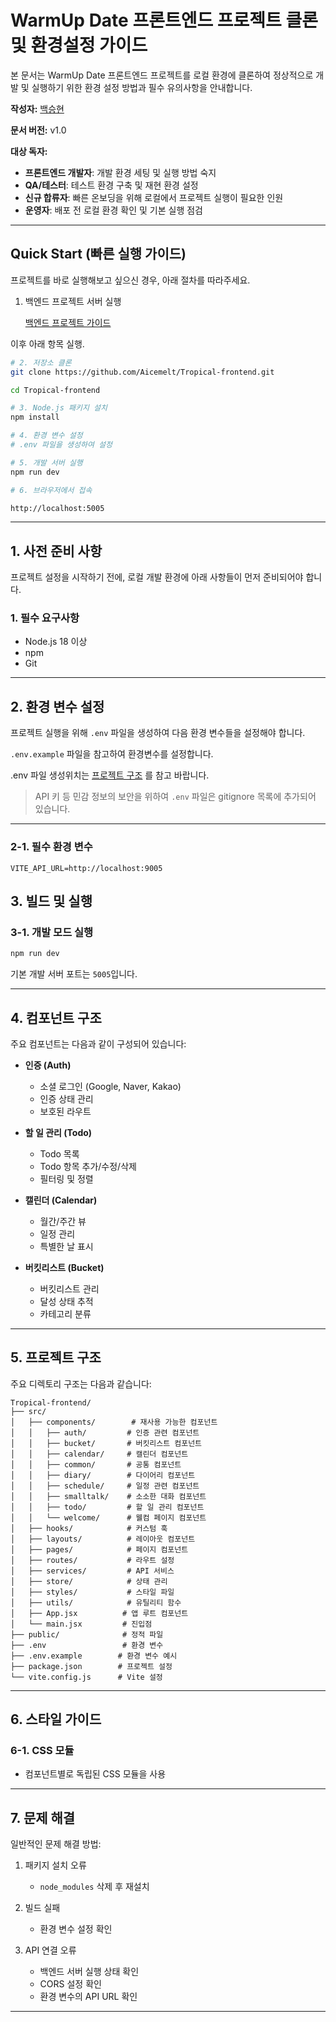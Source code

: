 # WarmUp Date 프론트엔드 프로젝트 클론 및 환경설정 가이드

본 문서는 WarmUp Date 프론트엔드 프로젝트를 로컬 환경에 클론하여 정상적으로 개발 및 실행하기 위한 환경 설정 방법과 필수 유의사항을 안내합니다.

**작성자:** [백승현](https://github.com/sirosho)

**문서 버전:** v1.0

**대상 독자:**
- **프론트엔드 개발자**: 개발 환경 세팅 및 실행 방법 숙지
- **QA/테스터**: 테스트 환경 구축 및 재현 환경 설정
- **신규 합류자**: 빠른 온보딩을 위해 로컬에서 프로젝트 실행이 필요한 인원
- **운영자**: 배포 전 로컬 환경 확인 및 기본 실행 점검

---

## **Quick Start (빠른 실행 가이드)**

프로젝트를 바로 실행해보고 싶으신 경우, 아래 절차를 따라주세요.

1. 백엔드 프로젝트 서버 실행

    [백엔드 프로젝트 가이드]()




이후 아래 항목 실행.

```bash
# 2. 저장소 클론
git clone https://github.com/Aicemelt/Tropical-frontend.git

cd Tropical-frontend

# 3. Node.js 패키지 설치
npm install

# 4. 환경 변수 설정
# .env 파일을 생성하여 설정

# 5. 개발 서버 실행
npm run dev

# 6. 브라우저에서 접속

http://localhost:5005
```

---

## **1. 사전 준비 사항**

프로젝트 설정을 시작하기 전에, 로컬 개발 환경에 아래 사항들이 먼저 준비되어야 합니다.

### **1. 필수 요구사항**

- Node.js 18 이상
- npm
- Git


---

## **2. 환경 변수 설정**

프로젝트 실행을 위해 `.env` 파일을 생성하여 다음 환경 변수들을 설정해야 합니다.

`.env.example` 파일을 참고하여 환경변수를 설정합니다.

.env 파일 생성위치는 [프로젝트 구조](#5-프로젝트-구조) 를 참고 바랍니다.

> API 키 등 민감 정보의 보안을 위하여 `.env` 파일은 gitignore 목록에 추가되어 있습니다.

---

### **2-1. 필수 환경 변수**

```env
VITE_API_URL=http://localhost:9005
```

## **3. 빌드 및 실행**

### **3-1. 개발 모드 실행**

```bash
npm run dev
```


기본 개발 서버 포트는 `5005`입니다.

---

## **4. 컴포넌트 구조**

주요 컴포넌트는 다음과 같이 구성되어 있습니다:

- **인증 (Auth)**
  - 소셜 로그인 (Google, Naver, Kakao)
  - 인증 상태 관리
  - 보호된 라우트

- **할 일 관리 (Todo)**
  - Todo 목록
  - Todo 항목 추가/수정/삭제
  - 필터링 및 정렬

- **캘린더 (Calendar)**
  - 월간/주간 뷰
  - 일정 관리
  - 특별한 날 표시

- **버킷리스트 (Bucket)**
  - 버킷리스트 관리
  - 달성 상태 추적
  - 카테고리 분류

---

## **5. 프로젝트 구조**

주요 디렉토리 구조는 다음과 같습니다:

```
Tropical-frontend/
├── src/
│   ├── components/        # 재사용 가능한 컴포넌트
│   │   ├── auth/         # 인증 관련 컴포넌트
│   │   ├── bucket/       # 버킷리스트 컴포넌트
│   │   ├── calendar/     # 캘린더 컴포넌트
│   │   ├── common/       # 공통 컴포넌트
│   │   ├── diary/        # 다이어리 컴포넌트
│   │   ├── schedule/     # 일정 관련 컴포넌트
│   │   ├── smalltalk/    # 소소한 대화 컴포넌트
│   │   ├── todo/         # 할 일 관리 컴포넌트
│   │   └── welcome/      # 웰컴 페이지 컴포넌트
│   ├── hooks/            # 커스텀 훅
│   ├── layouts/          # 레이아웃 컴포넌트
│   ├── pages/            # 페이지 컴포넌트
│   ├── routes/           # 라우트 설정
│   ├── services/         # API 서비스
│   ├── store/            # 상태 관리
│   ├── styles/           # 스타일 파일
│   ├── utils/            # 유틸리티 함수
│   ├── App.jsx          # 앱 루트 컴포넌트
│   └── main.jsx         # 진입점
├── public/              # 정적 파일
├── .env                 # 환경 변수
├── .env.example        # 환경 변수 예시
├── package.json        # 프로젝트 설정
└── vite.config.js      # Vite 설정
```

---

## **6. 스타일 가이드**

### **6-1. CSS 모듈**

- 컴포넌트별로 독립된 CSS 모듈을 사용

---

## **7. 문제 해결**

일반적인 문제 해결 방법:

1. 패키지 설치 오류
   - `node_modules` 삭제 후 재설치

2. 빌드 실패
   - 환경 변수 설정 확인

3. API 연결 오류
   - 백엔드 서버 실행 상태 확인
   - CORS 설정 확인
   - 환경 변수의 API URL 확인

---
